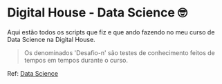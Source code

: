 # Digital House - Data Science :nerd_face:

Aqui estão todos os scripts que fiz e que ando fazendo no meu curso de Data Science na Digital House.

> Os denominados 'Desafio-n' são testes de conhecimento feitos de tempos em tempos durante o curso.

Ref: [Data Science](https://www.digitalhouse.com/br/curso/data-science)